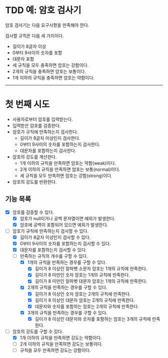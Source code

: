 # TDD 예: 암호 검사기

암호 검사기는 다음 요구사항을 만족해야 한다.

검사할 규칙은 다음 세 가지이다.

- 길이가 8글자 이상
- 0부터 9사이의 숫자를 포함
- 대문자 포함
- 세 규칙을 모두 충족하면 암호는 강함이다.
- 2개의 규칙을 충족하면 암호는 보통이다.
- 1개 이하의 규칙을 충족하면 암호는 약함이다.

---

# 첫 번째 시도

- 사용자로부터 암호를 입력받는다.
- 입력받은 암호를 검증한다.
- 암호가 규칙에 만족하는지 검사한다.
  - 길이가 8글자 이상인지 검사한다.
  - 0부터 9사이의 숫자를 포함하는지 검사한다.
  - 대문자를 포함하는지 검사한다.
- 암호의 강도를 계산한다.
  - 1개 이하의 규칙을 만족하면 암호는 약함(weak)이다.
  - 2개 이하의 규칙을 만족하면 암호는 보통(normal)이다.
  - 세 규칙을 모두 만족하면 암호는 강함(strong)이다.
- 암호의 강도를 반환한다.

## 기능 목록

- [X] 암호를 검증할 수 있다.
    - [X] 암호가 null이거나 공백 문자열이면 예외가 발생한다.
    - [X] 암호에 공백이 포함되어 있으면 예외가 발생한다.
- [ ] 암호가 규칙에 만족하는지 검사할 수 있다.
  - [X] 길이가 8글자 이상인지 검사할 수 있다.
  - [X] 0부터 9사이의 숫자를 포함하는지 검사할 수 있다.
  - [X] 대문자를 포함하는지 검사할 수 있다.
  - [ ] 만족하는 규칙의 개수를 구할 수 있다.
    - [X] 1개의 규칙을 만족하는 경우를 구할 수 있다.
      - [X] 길이가 8 이상인 알파벳 소문자 암호는 1개의 규칙에 만족한다.
      - [X] 길이가 8 미만인 숫자 암호는 1개의 규칙에 만족한다.
      - [X] 길이가 8 미만인 알파벳 대문자 암호는 1개의 규칙에 만족한다.
    - [X] 2개의 규칙을 만족하는 경우를 구할 수 있다.
      - [X] 길이가 8 이상인 숫자 암호는 2개의 규칙에 만족한다.
      - [X] 길이가 8 이상인 대문자 암호는 2개의 규칙에 만족한다.
      - [X] 대문자와 숫자를 포함하는 암호는 2개의 규칙에 만족한다.
    - [X] 3개의 규칙을 만족하는 경우를 구할 수 있다.
      - [X] 길이가 8 이상인 대문자와 숫자를 포함하는 암호는 3개의 규칙에 만족한다.
- [ ] 암호의 강도를 구할 수 있다.
  - [X] 1개 이하의 규칙을 만족하면 강도는 약함이다.
  - [ ] 2개 이하의 규칙을 만족하면 강도는 보통이다. 
  - [ ] 규칙을 모두 만족하면 강도는 강함이다.
